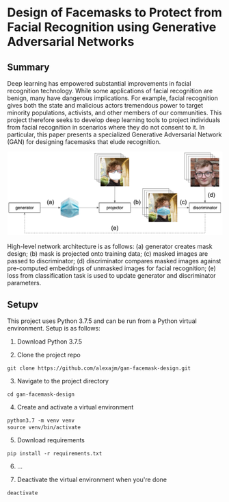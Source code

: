 # Design of Facemasks to Protect from Facial Recognition using Generative Adversarial Networks

## Summary

Deep learning has empowered substantial improvements in facial recognition technology. While some applications of facial recognition are benign, many have dangerous implications. For example, facial recognition gives both the state and malicious actors tremendous power to target minority populations, activists, and other members of our communities. This project therefore seeks to develop deep learning tools to project individuals from facial recognition in scenarios where they do not consent to it. In particular, this paper presents a specialized Generative Adversarial Network (GAN) for designing facemasks that elude recognition.

![network](/figures/network.png)

High-level network architecture is as follows: (a) generator creates mask design; (b) mask is projected onto training data; (c) masked images are passed to discriminator; (d) discriminator compares masked images against pre-computed embeddings of unmasked images for facial recognition; (e) loss from classification task is used to update generator and discriminator parameters.

## Setupv

This project uses Python 3.7.5 and can be run from a Python virtual environment. Setup is as follows:

1. Download Python 3.7.5

2. Clone the project repo

```
git clone https://github.com/alexajm/gan-facemask-design.git
```

3. Navigate to the project directory

```
cd gan-facemask-design
```

4. Create and activate a virtual environment

```
python3.7 -m venv venv
source venv/bin/activate
```

5. Download requirements

```
pip install -r requirements.txt
```

6. ...

7. Deactivate the virtual environment when you're done

```
deactivate
```